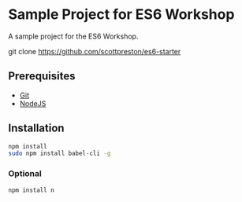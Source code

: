 # Sample Project for ES6 Workshop

A sample project for the ES6 Workshop.

git clone https://github.com/scottpreston/es6-starter

## Prerequisites

* [Git](http://git-scm-com)
* [NodeJS](https://nodejs.org/en/)

## Installation

```bash
npm install
sudo npm install babel-cli -g
```
### Optional

```bash
npm install n
```